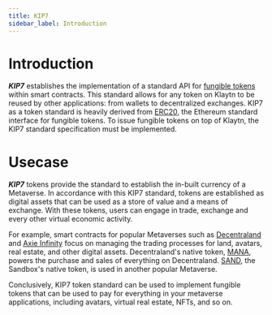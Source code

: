 ```yaml
---
title: KIP7
sidebar_label: Introduction
---
```


# Introduction <a id="KIP7 Introduction"></a>
***KIP7*** establishes the implementation of a standard API for [fungible tokens](https://docs.klaytn.foundation/content/smart-contract/token-standard#fungible-token-standard-kip-7) within smart contracts. This standard allows for any token on Klaytn to be reused by other applications: from wallets to decentralized exchanges. KIP7 as a token standard is heavily derived from [ERC20](https://eips.ethereum.org/EIPS/eip-20), the Ethereum standard interface for fungible tokens. To issue fungible tokens on top of Klaytn, the KIP7 standard specification must be implemented.

# Usecase <a id="KIP7 Usecase"></a>
***KIP7*** tokens provide the standard to establish the in-built currency of a Metaverse. In accordance with this KIP7 standard, tokens are established as digital assets that can be used as a store of value and a means of exchange. With these tokens, users can engage in trade, exchange and every other virtual economic activity.

For example, smart contracts for popular Metaverses such as [Decentraland](https://decentraland.org/) and [Axie Infinity](https://axieinfinity.com/) focus on managing the trading processes for land, avatars, real estate, and other digital assets. Decentraland's native token, [MANA](https://coinmarketcap.com/currencies/decentraland/), powers the purchase and sales of  everything on Decentraland. [SAND](https://coinmarketcap.com/currencies/the-sandbox/), the Sandbox's native token, is used in another popular Metaverse.

Conclusively, KIP7 token standard can be used to implement fungible tokens that can be used to pay for everything in your metaverse applications, including avatars, virtual real estate, NFTs, and so on.



